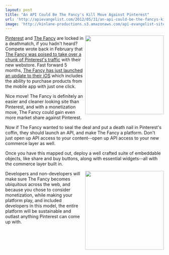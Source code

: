 ```yaml
---
layout: post
title: "An API Could Be The Fancy's Kill Move Against Pinterest"
url: 'http://apievangelist.com/2012/05/31/an-api-could-be-the-fancys-kill-move-against-pinterest/'
image: 'http://kinlane-productions.s3.amazonaws.com/api-evangelist-site/blog/the-fancy.jpg'
---
```


[<img class="c1" src="http://kinlane-productions.s3.amazonaws.com/api-evangelist/thefancy/the-fancy.jpg" alt="" width="250" align="right" />][1]

[Pinterest][2] and [The Fancy][1] are locked in a deathmatch, if you hadn't heard? Compete wrote back in February that [The Fancy was poised to take over a chunk of Pinterest's traffic][3] with their new webstore. Fast forward 5 months, [The Fancy has just launched an update to their iOS][4] which includes the ability to purchase products from the mobile app with just one click.

Nice move! The Fancy is definitely an easier and cleaner looking site than Pinterest, and with a monetization move, The Fancy could gain even more market share against Pinterest.

Now if The Fancy wanted to seal the deal and put a death nail in Pinterest's coffin, they should launch an API, and make The Fancy a platform. Don't just open up API access to your content--open up API access to your new commerce layer as well.

Once you have this mapped out, deploy a well crafted suite of embeddable objects, like share and buy buttons, along with essential widgets--all with the commerce layer built in.

[<img class="c1" src="http://kinlane-productions.s3.amazonaws.com/api-evangelist/pinterest/Pinterest_Logo.png" alt="" width="250" align="right" />][2]

Developers and non-developers will make sure The Fancy becomes ubiquitous across the web, and because you chose to consider monetization, while making your platform play, and included developers in this model, the entire platform will be sustainable and outlast anything Pinterest can come up with.

   [1]: http://www.thefancy.com/ (The Fancy)
   [2]: http://pinterest.com/ (Pinterest)
   [3]: http://blog.compete.com/2012/02/29/with-the-launch-of-its-new-web-store-could-the-fancy-overtake-pinterest/ (The Fancy was poised to take over a chunk of Pinterest's traffic)
   [4]: http://www.thefancy.com/help/mobile
